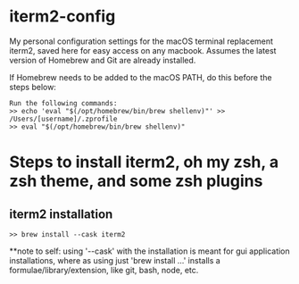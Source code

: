 # iterm2-config
My personal configuration settings for the macOS terminal replacement iterm2, saved here for easy access on any macbook. Assumes the latest version of Homebrew and Git are already installed.

If Homebrew needs to be added to the macOS PATH, do this before the steps below:
```
Run the following commands:
>> echo 'eval "$(/opt/homebrew/bin/brew shellenv)"' >> /Users/[username]/.zprofile
>> eval "$(/opt/homebrew/bin/brew shellenv)"
```

# Steps to install iterm2, oh my zsh, a zsh theme, and some zsh plugins
## iterm2 installation
```
>> brew install --cask iterm2
```
**note to self: using '--cask' with the installation is meant for gui application installations, where as using just 'brew install ...' installs a formulae/library/extension, like git, bash, node, etc.

# 